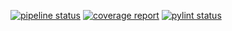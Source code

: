[![pipeline status](https://gitlab.informatics.ru/matulka/abacaba-final/badges/master/pipeline.svg)](https://gitlab.informatics.ru/matulka/abacaba-final/commits/master)
[![coverage report](https://gitlab.informatics.ru/matulka/abacaba-final/badges/master/coverage.svg)](https://gitlab.informatics.ru/matulka/abacaba-final/commits/master)
[![pylint status](https://gitlab.informatics.ru/matulka/abacaba-final/badges/master/pylint.svg)](https://gitlab.informatics.ru/matulka/abacaba-final/commits/master)